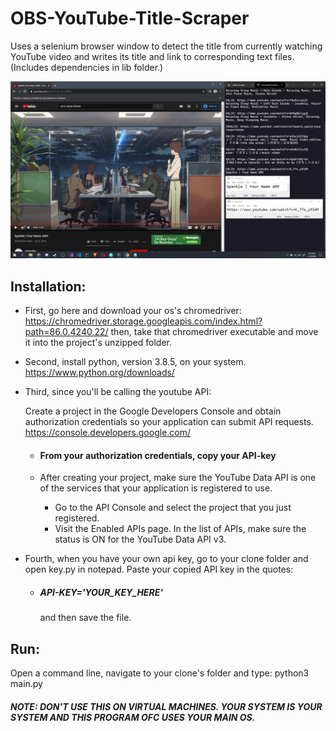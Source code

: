 # OBS-YouTube-Title-Scraper
Uses a selenium browser window to detect the title from currently watching YouTube video and writes its title and link to corresponding text files. (Includes dependencies in lib folder.)

![alt text](https://raw.githubusercontent.com/Connortif1463/OBS-YouTube-Title-Scraper/master/sample%20images/screenshot_3.png)

## Installation:
- First, go here and download your os's chromedriver:
https://chromedriver.storage.googleapis.com/index.html?path=86.0.4240.22/
then, take that chromedriver executable and move it into the project's unzipped folder.

- Second,  install python, version 3.8.5, on your system. 
https://www.python.org/downloads/

- Third, since you'll be calling the youtube API:

  Create a project in the Google Developers Console and obtain authorization credentials so your application can submit API requests.
  https://console.developers.google.com/
  - #### From your authorization credentials, copy your API-key
  
   - After creating your project, make sure the YouTube Data API is one of the services that your application is  registered to use.

     - Go to the API Console and select the project that you just registered.
     - Visit the Enabled APIs page. In the list of APIs, make sure the status is ON for the YouTube Data API v3.

- Fourth, when you have your own api key, go to your clone folder and open key.py in notepad.
  Paste your copied API key in the quotes:
  - ##### API-KEY='YOUR_KEY_HERE' 
    and then save the file.

## Run:
Open a command line, navigate to your clone's folder and type:
python3 main.py

##### NOTE: DON'T USE THIS ON VIRTUAL MACHINES. YOUR SYSTEM IS YOUR SYSTEM AND THIS PROGRAM OFC USES YOUR MAIN OS.

